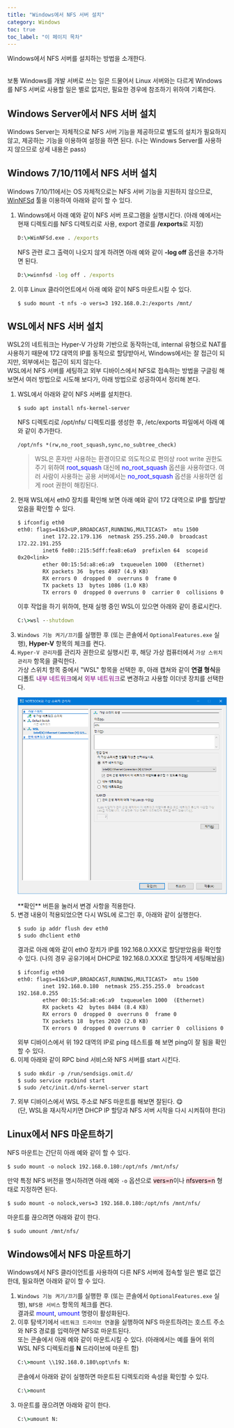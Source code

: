 ```yaml
---
title: "Windows에서 NFS 서버 설치"
category: Windows
toc: true
toc_label: "이 페이지 목차"
---
```


Windows에서 NFS 서버를 설치하는 방법을 소개한다.

<br>
보통 Windows를 개발 서버로 쓰는 일은 드물어서 Linux 서버와는 다르게 Windows를 NFS 서버로 사용할 일은 별로 없지만, 필요한 경우에 참조하기 위하여 기록한다.

## Windows Server에서 NFS 서버 설치
Windows Server는 자체적으로 NFS 서버 기능을 제공하므로 별도의 설치가 필요하지 않고, 제공하는 기능을 이용하여 설정을 하면 된다. (나는 Windows Server를 사용하지 않으므로 상세 내용은 pass)

## Windows 7/10/11에서 NFS 서버 설치
Windows 7/10/11에서는 OS 자체적으로는 NFS 서버 기능을 지원하지 않으므로, [WinNFSd](https://github.com/winnfsd/winnfsd) 툴을 이용하여 아래와 같이 할 수 있다.
1. Windows에서 아래 예와 같이 NFS 서버 프로그램을 실행시킨다. (아래 예에서는 현재 디렉토리를 NFS 디렉토리로 사용, export 경로를 **/exports**로 지정)
   ```bat
   D:\>WinNFSd.exe . /exports
   ```
   NFS 관련 로그 출력이 나오지 않게 하려면 아래 예와 같이 **-log off** 옵션을 추가하면 된다.
   ```bat
   D:\>winnfsd -log off . /exports
   ```
1. 이후 Linux 클라이언트에서 아래 예와 같이 NFS 마운트시킬 수 있다.
   ```shell
   $ sudo mount -t nfs -o vers=3 192.168.0.2:/exports /mnt/
   ```

## WSL에서 NFS 서버 설치
WSL2의 네트워크는 Hyper-V 가상화 기반으로 동작하는데, internal 유형으로 NAT를 사용하기 때문에 172 대역의 IP를 동적으로 할당받아서, Windows에서는 잘 접근이 되지만, 외부에서는 접근이 되지 않는다.  
WSL에서 NFS 서버를 세팅하고 외부 디바이스에서 NFS로 접속하는 방법을 구글링 해보면서 여러 방법으로 시도해 보다가, 아래 방법으로 성공하여서 정리해 본다.
1. WSL에서 아래와 같이 NFS 서버를 설치한다.
   ```shell
   $ sudo apt install nfs-kernel-server
   ```
   NFS 디렉토리로 /opt/nfs/ 디렉토리를 생성한 후, /etc/exports 파일에서 아래 예와 같이 추가한다.
   ```shell
   /opt/nfs *(rw,no_root_squash,sync,no_subtree_check)
   ```
   > WSL은 혼자만 사용하는 환경이므로 의도적으로 편의상 root write 권한도 주기 위하여 <font color=blue>root_squash</font> 대신에 <font color=blue>no_root_squash</font> 옵션을 사용하였다. 여러 사람이 사용하는 공용 서버에서는 <font color=blue>no_root_squash</font> 옵션을 사용하면 쉽게 root 권한이 해킹된다.
1. 현재 WSL에서 eth0 장치를 확인해 보면 아래 예와 같이 172 대역으로 IP를 할당받았음을 확인할 수 있다.
   ```shell
   $ ifconfig eth0
   eth0: flags=4163<UP,BROADCAST,RUNNING,MULTICAST>  mtu 1500
           inet 172.22.179.136  netmask 255.255.240.0  broadcast 172.22.191.255
           inet6 fe80::215:5dff:fea8:e6a9  prefixlen 64  scopeid 0x20<link>
           ether 00:15:5d:a8:e6:a9  txqueuelen 1000  (Ethernet)
           RX packets 36  bytes 4987 (4.9 KB)
           RX errors 0  dropped 0  overruns 0  frame 0
           TX packets 13  bytes 1086 (1.0 KB)
           TX errors 0  dropped 0 overruns 0  carrier 0  collisions 0
   ```
   이후 작업을 하기 위하여, 현재 실행 중인 WSL이 있으면 아래와 같이 종료시킨다.
   ```bat
   C:\>wsl --shutdown
   ```
1. `Windows 기능 켜기/끄기`를 실행한 후 (또는 콘솔에서 `OptionalFeatures.exe` 실행), **Hyper-V** 항목의 체크를 켠다.
1. `Hyper-V 관리자`를 관리자 권한으로 실행시킨 후, 해당 가상 컴퓨터에서 `가상 스위치 관리자` 항목을 클릭한다.  
   가상 스위치 항목 중에서 "WSL" 항목을 선택한 후, 아래 캡쳐와 같이 **연결 형식**을 디폴트 <font color=purple>내부 네트워크</font>에서 <font color=purple>외부 네트워크</font>로 변경하고 사용할 이더넷 장치를 선택한다.
   <p><img src="/assets/images/hyperv_switch_setting.png"></p>
   **확인** 버튼을 눌러서 변경 사항을 적용한다.
1. 변경 내용이 적용되었으면 다시 WSL에 로그인 후, 아래와 같이 실행한다.
   ```shell
   $ sudo ip addr flush dev eth0
   $ sudo dhclient eth0
   ```
   결과로 아래 예와 같이 eth0 장치가 IP를 192.168.0.XXX로 할당받았음을 확인할 수 있다. (나의 경우 공유기에서 DHCP로 192.168.0.XXX로 할당하게 세팅해놨음)
   ```shell
   $ ifconfig eth0
   eth0: flags=4163<UP,BROADCAST,RUNNING,MULTICAST>  mtu 1500
           inet 192.168.0.180  netmask 255.255.255.0  broadcast 192.168.0.255
           ether 00:15:5d:a8:e6:a9  txqueuelen 1000  (Ethernet)
           RX packets 42  bytes 8484 (8.4 KB)
           RX errors 0  dropped 0  overruns 0  frame 0
           TX packets 18  bytes 2020 (2.0 KB)
           TX errors 0  dropped 0 overruns 0  carrier 0  collisions 0
   ```
   외부 디바이스에서 위 192 대역의 IP로 ping 테스트를 해 보면 ping이 잘 됨을 확인할 수 있다.
1. 이제 아래와 같이 RPC bind 서비스와 NFS 서버를 start 시킨다.
   ```shell
   $ sudo mkdir -p /run/sendsigs.omit.d/
   $ sudo service rpcbind start
   $ sudo /etc/init.d/nfs-kernel-server start
   ```
1. 외부 디바이스에서 WSL 주소로 NFS 마운트를 해보면 잘된다. 😋  
   (단, WSL을 재시작시키면 DHCP IP 할당과 NFS 서버 시작을 다시 시켜줘야 한다)

## Linux에서 NFS 마운트하기
NFS 마운트는 간단히 아래 예와 같이 할 수 있다.
```shell
$ sudo mount -o nolock 192.168.0.180:/opt/nfs /mnt/nfs/
```
만약 특정 NFS 버전을 명시하려면 아래 예와 `-o` 옵션으로 <mark style='background-color: #ffdce0'>vers=n</mark>이나 <mark style='background-color: #ffdce0'>nfsvers=n</mark> 형태로 지정하면 된다.
```shell
$ sudo mount -o nolock,vers=3 192.168.0.180:/opt/nfs /mnt/nfs/
```
마운트를 끊으려면 아래와 같이 한다.
```shell
$ sudo umount /mnt/nfs/
```

## Windows에서 NFS 마운트하기
Windows에서 NFS 클라이언트를 사용하여 다른 NFS 서버에 접속할 일은 별로 없긴 한데, 필요하면 아래와 같이 할 수 있다.
1. `Windows 기능 켜기/끄기`를 실행한 후 (또는 콘솔에서 `OptionalFeatures.exe` 실행), `NFS용 서비스` 항목의 체크를 켠다.  
   결과로 <font color=blue>mount</font>, <font color=blue>umount</font> 명령이 활성화된다.
1. 이후 탐색기에서 `네트워크 드라이브 연결`을 실행하여 NFS 마운트하려는 호스트 주소와 NFS 경로를 입력하면 NFS로 마운트된다.  
   또는 콘솔에서 아래 예와 같이 마운트시킬 수 있다. (아래에서는 예를 들어 위의 WSL NFS 디렉토리를 **N** 드라이브에 마운트 함)
   ```bat
   C:\>mount \\192.168.0.180\opt\nfs N:
   ```
   콘솔에서 아래와 같이 실행하면 마운트된 디렉토리와 속성을 확인할 수 있다.
   ```bat
   C:\>mount
   ```
1. 마운트를 끊으려면 아래와 같이 한다.
   ```bat
   C:\>umount N:
   ```
